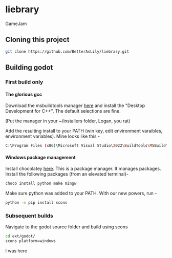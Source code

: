 # liebrary
GameJam

## Cloning this project

```bash
git clone https://github.com/BetterAsLily/liebrary.git
```

## Building godot

### First build only

#### The glorious gcc

Download the msbuildtools manager [here](https://visualstudio.microsoft.com/visual-cpp-build-tools/) and install the "Desktop Development for C++". The default selections are fine.

(Put the manager in your ~/installers folder, Logan, you rat)

Add the resulting install to your PATH (win key, edit environment varaibles, environment variables). Mine looks like this - 

```bash
C:\Program Files (x86)\Microsoft Visual Studio\2022\BuildTools\MSBuild\Current\Bin
```

#### Windows package management

Install chocolatey [here](https://chocolatey.org/install). This is a package manager. It manages packages. Install the following packages (from an elevated terminal)-

```bash
choco install python make mingw
```

Make sure python was added to your PATH. With our new powers, run -

```bash
python -m pip install scons
```

### Subsequent builds

Navigate to the godot source folder and build using scons

```bash
cd ext/godot/
scons platform=windows
```

I was here


